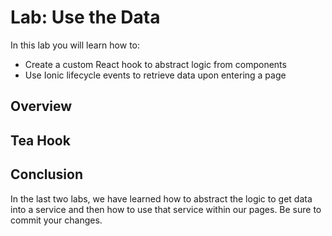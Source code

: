 # Lab: Use the Data

In this lab you will learn how to:

- Create a custom React hook to abstract logic from components
- Use Ionic lifecycle events to retrieve data upon entering a page

## Overview

## Tea Hook

## Conclusion

In the last two labs, we have learned how to abstract the logic to get data into a service and then how to use that service within our pages. Be sure to commit your changes.
